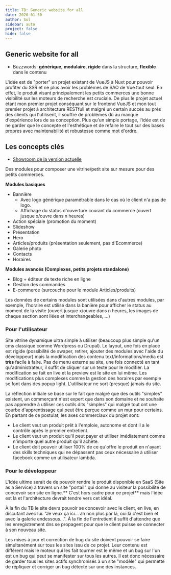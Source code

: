 ```yaml
---
title: TB: Generic website for all
date: 2020-01-30
author: Sol
sidebar: auto
project: false
hide: false
---
```


## Generic website for all

* Buzzwords: **générique**, **modulaire**, **rigide** dans la structure, **flexible** dans le contenu

L'idée est de "porter" un projet existant de VueJS à Nuxt pour pouvoir profiter du SSR et ne plus avoir les problèmes de SAO de Vue tout seul. En effet, le produit visant principalement les petits commerces une bonne visibilité sur les moteurs de recherche est cruciale. De plus le projet actuel étant mon premier projet conséquant sur le frontend VueJS et mon tout premier projet à architecture RESTfull et malgré un certain succès au près des clients qui l'utilisent, il souffre de problèmes dû au manque d'expérience lors de sa conception. Plus qu'un simple portage, l'idée est de ne garder que le concepte et l'esthétique et de refaire le tout sur des bases propres avec maintenabilité et robustesse comme mot d'ordre.

## Les concepts clés

* [Showroom de la version actuelle](https://www.jrosk.ch/)

Des modules pour composer une vitrine/petit site sur mesure pour des petits commerces.

**Modules basiques**
* Bannière
  * Avec logo générique paramétrable dans le cas où le client n'a pas de logo.
  * Affichage du status d'ouverture courant du commerce (ouvert jusque x/ouvre dans n heures)
* Action spéciale (promotion du moment)
* Slideshow
* Présentation
* Hero
* Articles/produits (présentation seulement, pas d'Ecommerce)
* Galerie photo
* Contacts
* Horaires

**Modules avancés (Complexes, petits projets standalone)**
* Blog + éditeur de texte riche en ligne
* Gestion des commandes
* E-commerce (surcouche pour le module Articles/produits)

Les données de certains modules sont utilisées dans d'autres modules, par exemple, l'horaire est utilisé dans la banière pour afficher le status au moment de la visite (ouvert jusque x/ouvre dans n heures, les images de chaque section sont liées et interchangeables, ...)

### Pour l'utilisateur
Site vitrine dynamique ultra simple à utiliser (beaucoup plus simple qu'un cms classique comme Wordpress ou Drupal). Le layout, une fois en place est rigide (possibilité de swaper, retirer, ajouter des modules avec l'aide du développeur) mais la modification des contenu text/informations/media est **très** facile à faire. Pas de menu externe au site, une fois connecté en tant qu'administrateur, il suffit de cliquer sur un texte pour le modifier. La modification se fait en live et la preview est le site en lui même. Les modifications plus complexes comme la gestion des horaires par exemple se font dans des popup light. L'utilisateur ne sort (presque) jamais du site.

La réflection initiale se base sur le fait que malgré que des outils "simples" existent, un commerçant n'est expert que dans son domaine et ne souhaite pas apprendre à utiliser ces outils dits "simples" qui malgré tout ont une courbe d'apprentissage qui peut être perçue comme un mur pour certains. En partant de ce postulat, les axes commerciaux du projet sont:

* Le client veut un produit prêt à l'emploie, autonome et dont il a le contrôle après le premier entretient.
* Le client veut un produit qu'il peut payer et utiliser imédiatement comme n'importe quel autre produit qu'il achète.
* Le client doit pouvoir utiliser 100% de ce qu'offre le produit en n'ayant des skills techniques qui ne dépassent pas ceux nécessaire à utiliser facebook comme un utilisateur lambda.

### Pour le développeur
L'Idée ultime serait de de pouvoir rendre le produit disponible en SaaS (Site as a Service) à travers un site "portail" qui donne au visiteur la possibilité de concevoir son site en ligne.** C'est hors cadre pour ce projet** mais l'idée est là et l'architecture devrait tendre vers cet idéal.

À la fin du TB le site devra pouvoir se concevoir avec le client, en live, en discutant avec lui. "Je veux ça ici... ah non plus par là, oui là c'est bien et avec la galerie endessous...". À la fin de l'entretient il suffit d'attendre que les enregistrement dns se propagent pour que le client puisse se connecter à son nouveau site.

Les mises à jour et correction de bug du site doivent pouvoir se faire simultanément sur tous les sites issu de ce projet. Leur contenu est différent mais le moteur qui les fait tourner est le même et un bug sur l'un est un bug qui peut se manifester sur tous les autres. Il est donc nécessaire de garder tous les sites actifs synchronisés à un site "modèle" qui permette de répliquer et corriger un bug détecté sur une des instances.

